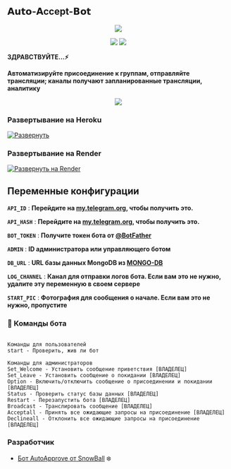 ## 𝗔𝘂𝘁𝗼-𝗔ccept-𝗕𝗼𝘁

<p align="center">
<a href="https://youtu.be/dAXspAB-xQU"><img src="https://media.tenor.com/lTg9wqDq3vwAAAAd/snowball.gif" /></a>
</p>

<p align="center">
<img src="https://img.shields.io/github/stars/Snowball-0/Auto-Accept-Telegram-Bot?style=social" />
<img src="https://img.shields.io/github/forks/Snowball-0/Auto-Accept-Telegram-Bot?style=social" />
</p>

<b>ЗДРАВСТВУЙТЕ...⚡</b>

<b>Автоматизируйте присоединение к группам, отправляйте трансляции; каналы получают запланированные трансляции, аналитику</b>

<p align="center">
<a href="https://telegram.me/Kdramaland"><img src="https://img.shields.io/badge/-Канал%20поддержки-blue.svg?style=for-the-badge&logo=Telegram"></a>
</p>

### Развертывание на Heroku

<a href="https://heroku.com/deploy?template=https://github.com/Snowball-0/Auto-Accept-Telegram-Bot">
  <img src="https://www.herokucdn.com/deploy/button.svg" alt="Развернуть">
</a>

### Развертывание на Render
[![Развернуть на Render](https://render.com/images/deploy-to-render-button.svg)](https://render.com/deploy?repo=https://github.com/Snowball-0/Auto-Accept-Telegram-Bot)

## Переменные конфигурации

<b>`API_ID`</b> : **Перейдите на [my.telegram.org](https://my.telegram.org), чтобы получить это.**

<b>`API_HASH`</b> : **Перейдите на [my.telegram.org](https://my.telegram.org), чтобы получить это.**

<b>`BOT_TOKEN`</b> : **Получите токен бота от [@BotFather](https://telegram.dog/BotFather)**

<b>`ADMIN`</b> : **ID администратора или управляющего ботом**

<b>`DB_URL`</b> : **URL базы данных MongoDB из [MONGO-DB](https://cloud.mongodb.com)**

<b>`LOG_CHANNEL`</b> : **Канал для отправки логов бота. Если вам это не нужно, удалите эту переменную в своем сервере**

<b>`START_PIC`</b> : **Фотография для сообщения о начале. Если вам это не нужно, пропустите**

### 💠 Команды бота
```

Команды для пользователей
start - Проверить, жив ли бот

Команды для администраторов
Set_Welcome - Установить сообщение приветствия [ВЛАДЕЛЕЦ]
Set_Leave - Установить сообщение о покидании [ВЛАДЕЛЕЦ]
Option - Включить/отключить сообщение о присоединении и покидании [ВЛАДЕЛЕЦ]
Status - Проверить статус базы данных [ВЛАДЕЛЕЦ]
Restart - Перезапустить бота [ВЛАДЕЛЕЦ]
Broadcast - Транслировать сообщение [ВЛАДЕЛЕЦ]
Acceptall - Принять все ожидающие запросы на присоединение [ВЛАДЕЛЕЦ]
Declineall - Отклонить все ожидающие запросы на присоединение [ВЛАДЕЛЕЦ]

```

### Разработчик

- [Бот AutoApprove от SnowBall](https://t.me/Snowball_Official) ❄️
